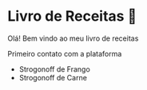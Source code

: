 # Livro de Receitas :book:

Olá! Bem vindo ao meu livro de receitas

Primeiro contato com a plataforma 

- Strogonoff de Frango
- Strogonoff de Carne